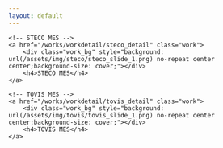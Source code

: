 ```yaml
---
layout: default
---
```


<div class="works_container">

	<!-- STECO MES -->
	<a href="/works/workdetail/steco_detail" class="work">
		<div class="work_bg" style="background: url(/assets/img/steco/steco_slide_1.png) no-repeat center center;background-size: cover;"></div>
		<h4>STECO MES</h4>
	</a>
	
	<!-- TOVIS MES -->
	<a href="/works/workdetail/tovis_detail" class="work">
		<div class="work_bg" style="background: url(/assets/img/tovis/tovis_slide_1.png) no-repeat center center;background-size: cover;"></div>
		<h4>TOVIS MES</h4>
	</a>

 



</div>

